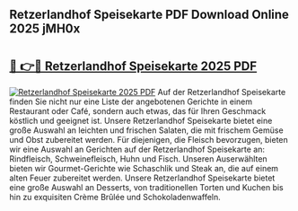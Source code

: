 ## Retzerlandhof Speisekarte PDF Download Online 2025 jMH0x

# <h2><a href="http://gcar3k.nevu.top/?p=Retzerlandhof+Speisekarte">🔗 👉🔴 Retzerlandhof Speisekarte 2025 PDF</a></h2>

[![Retzerlandhof Speisekarte 2025 PDF](https://i.imgur.com/dBaPXMq.png)](http://gcar3k.nevu.top/?p=Retzerlandhof+Speisekarte)
Auf der Retzerlandhof Speisekarte finden Sie nicht nur eine Liste der angebotenen Gerichte in einem Restaurant oder Café, sondern auch etwas, das für Ihren Geschmack köstlich und geeignet ist. Unsere Retzerlandhof Speisekarte bietet eine große Auswahl an leichten und frischen Salaten, die mit frischem Gemüse und Obst zubereitet werden. Für diejenigen, die Fleisch bevorzugen, bieten wir eine Auswahl an Gerichten auf der Retzerlandhof Speisekarte an: Rindfleisch, Schweinefleisch, Huhn und Fisch. Unseren Auserwählten bieten wir Gourmet-Gerichte wie Schaschlik und Steak an, die auf einem alten Feuer zubereitet werden. Unsere Retzerlandhof Speisekarte bietet eine große Auswahl an Desserts, von traditionellen Torten und Kuchen bis hin zu exquisiten Crème Brûlée und Schokoladenwaffeln.
